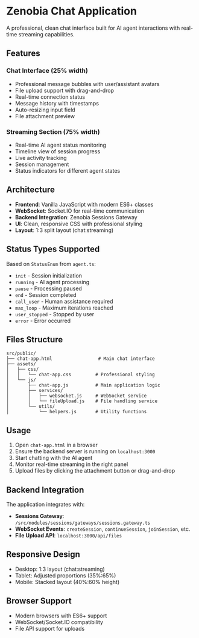 # Zenobia Chat Application

A professional, clean chat interface built for AI agent interactions with real-time streaming capabilities.

## Features

### Chat Interface (25% width)
- Professional message bubbles with user/assistant avatars
- File upload support with drag-and-drop
- Real-time connection status
- Message history with timestamps
- Auto-resizing input field
- File attachment preview

### Streaming Section (75% width)
- Real-time AI agent status monitoring
- Timeline view of session progress
- Live activity tracking
- Session management
- Status indicators for different agent states

## Architecture

- **Frontend**: Vanilla JavaScript with modern ES6+ classes
- **WebSocket**: Socket.IO for real-time communication
- **Backend Integration**: Zenobia Sessions Gateway
- **UI**: Clean, responsive CSS with professional styling
- **Layout**: 1:3 split layout (chat:streaming)

## Status Types Supported

Based on `StatusEnum` from `agent.ts`:
- `init` - Session initialization
- `running` - AI agent processing
- `pause` - Processing paused
- `end` - Session completed
- `call_user` - Human assistance required
- `max_loop` - Maximum iterations reached
- `user_stopped` - Stopped by user
- `error` - Error occurred

## Files Structure

```
src/public/
├── chat-app.html                 # Main chat interface
├── assets/
│   ├── css/
│   │   └── chat-app.css         # Professional styling
│   └── js/
│       ├── chat-app.js          # Main application logic
│       ├── services/
│       │   ├── websocket.js     # WebSocket service
│       │   └── fileUpload.js    # File handling service
│       └── utils/
│           └── helpers.js       # Utility functions
```

## Usage

1. Open `chat-app.html` in a browser
2. Ensure the backend server is running on `localhost:3000`
3. Start chatting with the AI agent
4. Monitor real-time streaming in the right panel
5. Upload files by clicking the attachment button or drag-and-drop

## Backend Integration

The application integrates with:
- **Sessions Gateway**: `/src/modules/sessions/gateways/sessions.gateway.ts`
- **WebSocket Events**: `createSession`, `continueSession`, `joinSession`, etc.
- **File Upload API**: `localhost:3000/api/files`

## Responsive Design

- Desktop: 1:3 layout (chat:streaming)
- Tablet: Adjusted proportions (35%:65%)
- Mobile: Stacked layout (40%:60% height)

## Browser Support

- Modern browsers with ES6+ support
- WebSocket/Socket.IO compatibility
- File API support for uploads